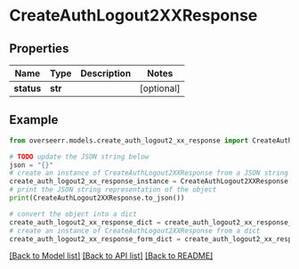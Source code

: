 # CreateAuthLogout2XXResponse


## Properties

Name | Type | Description | Notes
------------ | ------------- | ------------- | -------------
**status** | **str** |  | [optional] 

## Example

```python
from overseerr.models.create_auth_logout2_xx_response import CreateAuthLogout2XXResponse

# TODO update the JSON string below
json = "{}"
# create an instance of CreateAuthLogout2XXResponse from a JSON string
create_auth_logout2_xx_response_instance = CreateAuthLogout2XXResponse.from_json(json)
# print the JSON string representation of the object
print(CreateAuthLogout2XXResponse.to_json())

# convert the object into a dict
create_auth_logout2_xx_response_dict = create_auth_logout2_xx_response_instance.to_dict()
# create an instance of CreateAuthLogout2XXResponse from a dict
create_auth_logout2_xx_response_form_dict = create_auth_logout2_xx_response.from_dict(create_auth_logout2_xx_response_dict)
```
[[Back to Model list]](../README.md#documentation-for-models) [[Back to API list]](../README.md#documentation-for-api-endpoints) [[Back to README]](../README.md)


